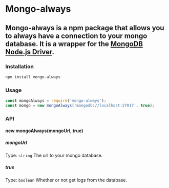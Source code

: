 # Mongo-always
## Mongo-always is a npm package that allows you to always have a connection to your mongo database. It is a wrapper for the [MongoDB Node.js Driver](https://mongodb.github.io/node-mongodb-native/).
### Installation
```bash
npm install mongo-always
```
### Usage
```javascript
const mongoAlways = require('mongo-always');
const mongo = new mongoAlways('mongodb://localhost:27017', true);
```
### API

#### new mongoAlways(mongoUrl, true)
##### mongoUrl
Type: `string`
The url to your mongo database.

##### true
Type: `boolean`
Whether or not get logs from the database.

